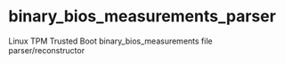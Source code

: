 # binary_bios_measurements_parser
Linux TPM Trusted Boot binary_bios_measurements file parser/reconstructor
